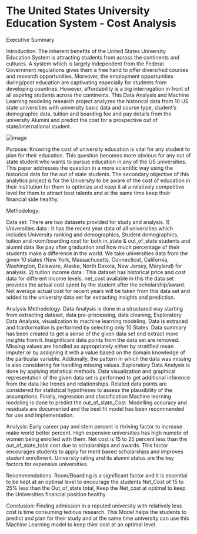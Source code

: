# The United States University Education System - Cost Analysis

Executive Summary

Introduction:
The inherent benefits of the United States University Education System is attracting students from across the continents and cultures. A system which is largely independent from the Federal Government regulations gives them a free hand to offer diversified courses and research opportunities. Moreover, the employment opportunities during/post education are captivating especially for students from developing countries. However, affordability is a big interrogation in front of all aspiring students across the continents. This Data Analysis and Machine Learning modeling research project analyzes the historical data from 10 US state universities with university basic data and course type, student’s demographic data, tuition and boarding fee and pay details from the university Alumini and predict the cost for a prospective out of state/international student.

![image](https://user-images.githubusercontent.com/63796480/179210449-a169ec5f-8fbc-4b9a-91df-e548baa1bc6f.png)

Purpose:
Knowing the cost of university education is vital for any student to plan for their education. This question becomes more obvious for any out of state student who wants to pursue education in any of the US universities. This paper addresses the question in a more scientific way using the historical data for the out of state students. The secondary objective of this analytics project is for the University to be aware of the cost of education in their institution for them to optimize and keep it at a relatively competitive level for them to attract best talents and at the same time keep their financial side healthy.

Methodology:

Data set:
There are two datasets provided for study and analysis. 1) Universities data : It has the recent year data of all universities which includes University ranking and demographics, Student demographics, tuition and room/boarding cost for both in_state & out_of_state students and alumni data like pay after graduation and how much percentage of their students make a difference in the world. We take universities data from the given 10 states (New York, Massachusetts, Connecticut, California, Washington, Delaware, Alaska, North Dakota, New Jersey, Maryland) for analysis. 2) tuition income data : This dataset has historical price and cost data for different income levels. net_cost available in this the data set provides the actual cost spent by the student after the scholarship/award. Net average actual cost for recent years will be taken from this data set and added to the university data set for extracting insights and prediction.

Analysis Methodology:
Data Analysis is done in a structured way starting from extracting dataset, data pre-processing, data cleaning, Exploratory Data Analysis, visualization to machine learning modeling. Data is extraced and tranformation is performed by selecting only 10 States. Data summary has been created to get a sense of the given data set end extract more insights from it. Insignificant data points from the data set are removed. Missing values are handled as appropriately either by stratified mean imputer or by assigning it with a value based on the domain knowledge of the particular variable. Addionally, the pattern in which the data was missing is also considering for handling missing values. Exploratory Data Analysis is done by applying statistical methods. Data visualization and graphical representation of the given data set is performed to get additional inference from the data like trends and relationships. Related data points are considered for statistical hypotheses to assess the plausibility of the assumptions. Finally, regression and classification Machine learning modeling is done to predict the out_of_state_Cost. Modelling accuracy and residuals are documented and the best fit model has been recommended for use and implementation.

Analysis:
Early career pay and stem percent is thriving factor to increase make world better percent.
High expensive universities has high numebr of women being enrolled with them.
Net cost is 15 to 25 percent less than the out_of_state_total cost due to scholarships and awards. This factor encourages students to apply for merit based scholarships and improves student enrollment.
University rating and its alumni status are the key factors for expensive universities.

Recommendations:
Room/Boarding is a significant factor and it is essential to be kept at an optimal level to encourage the students
Net_Cost of 15 to 25% less than the Out_of_state total, Keep the Net_cost at optimal to keep the Universities financial position healthy

Conclusion:
Finding admission in a reputed university with relatively less cost is time consuming tedious research. This Model helps the students to predict and plan for their study and at the same time university can use this Machine Learning model to keep thier cost at an optimal level.
